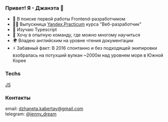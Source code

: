 ### Привет! Я - Джанэта 👋


- 🔭 В поиске первой работы Frontend-разработчиком
- 👩‍🎓 Выпускница [Yandex.Practicum](https://practicum.yandex.ru/ "Yandex.Practicum") курса "Веб-разработчик"
- 🌱 Изучаю Typescript
- 🎯 Хочу в опытную команду, где можно многому научиться
- 🌍 Владею английским на уровне чтения документации
- ⚡ Забавный факт: В 2016 спонтанно и без подходящей экипировки взобралась на потухший вулкан ~2000м над уровнем моря в Южной Корее

### Techs

[JS](https://cdn.jsdelivr.net/gh/devicons/devicon/icons/javascript/javascript-original.svg)          

### Контакты
email: [dzhaneta.kabertay@gmail.com](mailto:dzhaneta.kabertay@gmail.com "dzhaneta.kabertay@gmail.com")  
telegram: [@jenny_dream](https://t.me/jenny_dream "@jenny_dream")  

<!--
**dzhaneta/dzhaneta** is a ✨ _special_ ✨ repository because its `README.md` (this file) appears on your GitHub profile.

Here are some ideas to get you started:

- 🔭 I’m currently working on ...
- 🌱 I’m currently learning ...
- 👯 I’m looking to collaborate on ...
- 🤔 I’m looking for help with ...
- 💬 Ask me about ...
- 📫 How to reach me: ...
- 😄 Pronouns: ...
- ⚡ Fun fact: ...
-->
